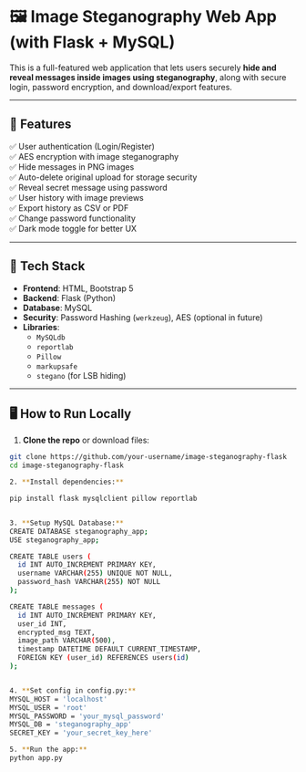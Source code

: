 # 🖼️ Image Steganography Web App (with Flask + MySQL)

This is a full-featured web application that lets users securely **hide and reveal messages inside images using steganography**, along with secure login, password encryption, and download/export features.

---

## 🚀 Features

✅ User authentication (Login/Register)  
✅ AES encryption with image steganography  
✅ Hide messages in PNG images  
✅ Auto-delete original upload for storage security  
✅ Reveal secret message using password  
✅ User history with image previews  
✅ Export history as CSV or PDF  
✅ Change password functionality  
✅ Dark mode toggle for better UX  

---

## 📂 Tech Stack

- **Frontend**: HTML, Bootstrap 5
- **Backend**: Flask (Python)
- **Database**: MySQL
- **Security**: Password Hashing (`werkzeug`), AES (optional in future)
- **Libraries**: 
  - `MySQLdb`
  - `reportlab`
  - `Pillow`
  - `markupsafe`
  - `stegano` (for LSB hiding)

---

## 🖥️ How to Run Locally

1. **Clone the repo** or download files:

```bash
git clone https://github.com/your-username/image-steganography-flask
cd image-steganography-flask

2. **Install dependencies:**

pip install flask mysqlclient pillow reportlab


3. **Setup MySQL Database:**
CREATE DATABASE steganography_app;
USE steganography_app;

CREATE TABLE users (
  id INT AUTO_INCREMENT PRIMARY KEY,
  username VARCHAR(255) UNIQUE NOT NULL,
  password_hash VARCHAR(255) NOT NULL
);

CREATE TABLE messages (
  id INT AUTO_INCREMENT PRIMARY KEY,
  user_id INT,
  encrypted_msg TEXT,
  image_path VARCHAR(500),
  timestamp DATETIME DEFAULT CURRENT_TIMESTAMP,
  FOREIGN KEY (user_id) REFERENCES users(id)
);


4. **Set config in config.py:**
MYSQL_HOST = 'localhost'
MYSQL_USER = 'root'
MYSQL_PASSWORD = 'your_mysql_password'
MYSQL_DB = 'steganography_app'
SECRET_KEY = 'your_secret_key_here'

5. **Run the app:**
python app.py


